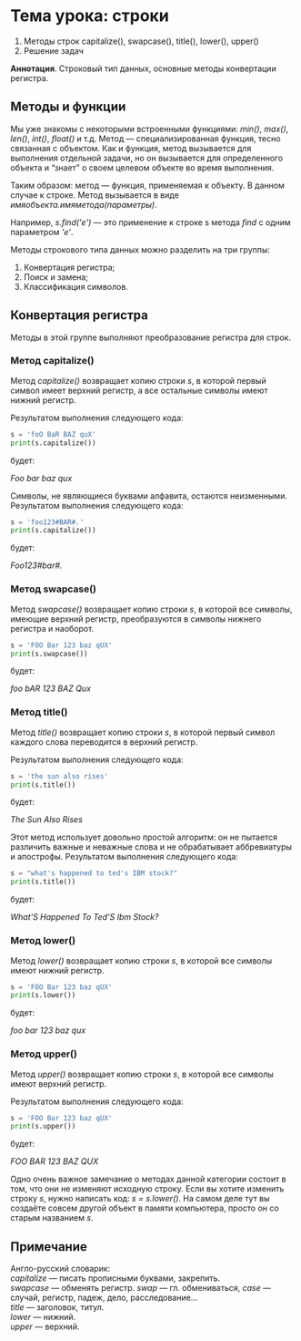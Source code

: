 # Тема урока: строки

1. Методы строк capitalize(), swapcase(), title(), lower(), upper()
2. Решение задач

**Аннотация**. Строковый тип данных, основные методы конвертации регистра.

## Методы и функции

Мы уже знакомы с некоторыми встроенными функциями: _min()_, _max()_, _len()_, _int()_, _float()_ и т.д. Метод — специализированная функция, тесно связанная с объектом. Как и функция, метод вызывается для выполнения отдельной задачи, но он вызывается для определенного объекта и “знает” о своем целевом объекте во время выполнения.

Таким образом: метод — функция, применяемая к объекту. В данном случае к строке. Метод вызывается в виде _имя*объекта.имя*метода(параметры)_.

Например, _s.find('e')_ — это применение к строке s метода _find_ с одним параметром _'e'_.

Методы строкового типа данных можно разделить на три группы:

1. Конвертация регистра;
2. Поиск и замена;
3. Классификация символов.

## Конвертация регистра

Методы в этой группе выполняют преобразование регистра для строк.

### Метод capitalize()

Метод _capitalize()_ возвращает копию строки _s_, в которой первый символ имеет верхний регистр, а все остальные символы имеют нижний регистр.

Результатом выполнения следующего кода:

```python
s = 'foO BaR BAZ quX'
print(s.capitalize())
```

будет:

_Foo bar baz qux_

Символы, не являющиеся буквами алфавита, остаются неизменными. Результатом выполнения следующего кода:

```python
s = 'foo123#BAR#.'
print(s.capitalize())
```

будет:

_Foo123#bar#._

### Метод swapcase()

Метод _swapcase()_ возвращает копию строки _s_, в которой все символы, имеющие верхний регистр, преобразуются в символы нижнего регистра и наоборот.

```python
s = 'FOO Bar 123 baz qUX'
print(s.swapcase())
```

будет:

_foo bAR 123 BAZ Qux_

### Метод title()

Метод _title()_ возвращает копию строки _s_, в которой первый символ каждого слова переводится в верхний регистр.

Результатом выполнения следующего кода:

```python
s = 'the sun also rises'
print(s.title())
```

будет:

_The Sun Also Rises_

Этот метод использует довольно простой алгоритм: он не пытается различить важные и неважные слова и не обрабатывает аббревиатуры и апострофы. Результатом выполнения следующего кода:

```python
s = "what's happened to ted's IBM stock?"
print(s.title())
```

будет:

_What'S Happened To Ted'S Ibm Stock?_

### Метод lower()

Метод _lower()_ возвращает копию строки _s_, в которой все символы имеют нижний регистр.

```python
s = 'FOO Bar 123 baz qUX'
print(s.lower())
```

будет:

_foo bar 123 baz qux_

### Метод upper()

Метод _upper()_ возвращает копию строки _s_, в которой все символы имеют верхний регистр.

Результатом выполнения следующего кода:

```python
s = 'FOO Bar 123 baz qUX'
print(s.upper())
```

будет:

_FOO BAR 123 BAZ QUX_

Одно очень важное замечание о методах данной категории состоит в том, что они не изменяют исходную строку. Если вы хотите изменить строку _s_, нужно написать код: _s = s.lower()_. На самом деле тут вы создаёте совсем другой объект в памяти компьютера, просто он со старым названием _s_.

## Примечание

Англо-русский словарик:  
 _capitalize_ — писать прописными буквами, закрепить.  
 _swapcase_ — обменять регистр. _swap_ — гл. обмениваться, _case_ — случай, регистр, падеж, дело, расследование...  
 _title_ — заголовок, титул.  
 _lower_ — нижний.  
 _upper_ — верхний.
